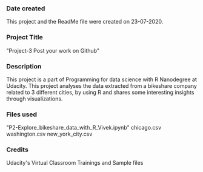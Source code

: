 ### Date created
This project and the ReadMe file were created on 23-07-2020.


### Project Title
"Project-3 Post your work on Github"


### Description
This project is a part of Programming for data science with R Nanodegree at Udacity.
This project analyses the data extracted from a bikeshare company related to 3 different cities, by using R and shares some interesting insights through visualizations.


### Files used
"P2-Explore_bikeshare_data_with_R_Vivek.ipynb"
chicago.csv
washington.csv
new_york_city.csv


### Credits
Udacity's Virtual Classroom Trainings and Sample files


